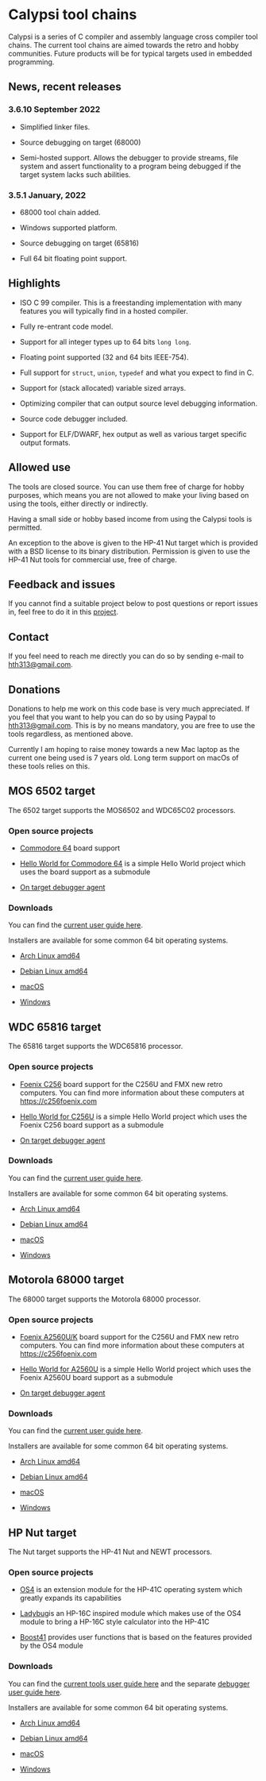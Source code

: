 # Calypsi tool chains

Calypsi is a series of C compiler and assembly language cross compiler
tool chains. The current tool chains are aimed towards the
retro and hobby communities. Future products will be for typical
targets used in embedded programming.

## News, recent releases

### 3.6.10 September 2022

* Simplified linker files.

* Source debugging on target (68000)

* Semi-hosted support. Allows the debugger to provide streams, file
  system and assert functionality to a program being debugged if the
  target system lacks such abilities.

### 3.5.1 January, 2022

* 68000 tool chain added.

* Windows supported platform.

* Source debugging on target (65816)

* Full 64 bit floating point support.

## Highlights

* ISO C 99 compiler. This is a freestanding
  implementation with many features you will typically find in a
  hosted compiler.

* Fully re-entrant code model.

* Support for all integer types up to 64 bits `long long`.

* Floating point supported (32 and 64 bits IEEE-754).

* Full support for `struct`, `union`, `typedef` and what you
  expect to find in C.

* Support for (stack allocated) variable sized arrays.

* Optimizing compiler that can output source level debugging
  information.

* Source code debugger included.

* Support for ELF/DWARF, hex output as well as various target specific
  output formats.

## Allowed use

The tools are closed source. You can use them free of charge for
hobby purposes, which means you are not allowed to make your living
based on using the tools, either directly or indirectly.

Having a small side or hobby based income from using the Calypsi
tools is permitted.

An exception to the above is given to the HP-41 Nut target which is
provided with a BSD license to its binary distribution.
Permission is given to use the HP-41 Nut tools for commercial use,
free of charge.

## Feedback and issues

If you cannot find a suitable project below to post questions or
report issues in, feel free to do it in this
[project](https://github.com/hth313/Calypsi-tool-chains).

## Contact

If you feel need to reach me directly you can do so by sending
e-mail to hth313@gmail.com.

## Donations

Donations to help me work on this code base is very much appreciated.
If you feel that you want to help you can do so by using Paypal to
hth313@gmail.com. This is by no means mandatory, you are free to use
the tools regardless, as mentioned above.

Currently I am hoping to raise money towards a new Mac laptop as the
current one being used is 7 years old. Long term support on macOs of
these tools relies on this.

## MOS 6502 target

The 6502 target supports the MOS6502 and WDC65C02 processors.

### Open source projects

* [Commodore 64](https://github.com/hth313/Calypsi-6502-Commodore) board support

* [Hello World for Commodore 64](https://github.com/hth313/Calypsi-6502-hello-world)
  is a simple Hello World project which uses the board support as a submodule

* [On target debugger agent](https://github.com/hth313/Calypsi-remote-debug)

### Downloads

You can find the [current user guide here](https://tinyurl.com/2crv4udx).

Installers are available for some common 64 bit operating systems.

* [Arch Linux amd64](https://tinyurl.com/e32xxryy)

* [Debian Linux amd64](https://tinyurl.com/5ychxfmv)

* [macOS](https://tinyurl.com/5fmrvfuk)

* [Windows](https://tinyurl.com/yck7mzf4)


## WDC 65816 target

The 65816 target supports the WDC65816 processor.

### Open source projects

* [Foenix C256](https://github.com/hth313/Calypsi-65816-Foenix) board support
  for the C256U and FMX new retro computers. You can find more information
  about these computers at https://c256foenix.com

* [Hello World for C256U](https://github.com/hth313/Calypsi-65816-hello-world)
  is a simple Hello World project which uses the Foenix C256 board
  support as a submodule

* [On target debugger agent](https://github.com/hth313/Calypsi-remote-debug)

### Downloads

You can find the [current user guide here](https://tinyurl.com/2tf54sks).

Installers are available for some common 64 bit operating systems.

* [Arch Linux amd64](https://tinyurl.com/mvfwnna6)

* [Debian Linux amd64](https://tinyurl.com/2p9hmhyw)

* [macOS](https://tinyurl.com/4dnua2tv)

* [Windows](https://tinyurl.com/mupd849t)

## Motorola 68000 target

The 68000 target supports the Motorola 68000 processor.

### Open source projects

* [Foenix A2560U/K](https://github.com/hth313/Calypsi-m68k-Foenix) board support
  for the C256U and FMX new retro computers. You can find more information
  about these computers at https://c256foenix.com

* [Hello World for A2560U](https://github.com/hth313/Calypsi-m68k-hello-world)
  is a simple Hello World project which uses the Foenix A2560U board
  support as a submodule

* [On target debugger agent](https://github.com/hth313/Calypsi-remote-debug)

### Downloads

You can find the [current user guide here](https://tinyurl.com/5yjazv9z).

Installers are available for some common 64 bit operating systems.

* [Arch Linux amd64](https://tinyurl.com/4dav6zdk)

* [Debian Linux amd64](https://tinyurl.com/4xn9nws8)

* [macOS](https://tinyurl.com/3a79eb2d)

* [Windows](https://tinyurl.com/55m4ehma)

## HP Nut target

The Nut target supports the HP-41 Nut and NEWT processors.

### Open source projects

* [OS4](https://github.com/hth313/OS4) is an extension module for the
  HP-41C operating system which greatly expands its capabilities

* [Ladybug](https://github.com/hth313/ladybug)is an HP-16C inspired
  module which makes use of the OS4 module to bring a HP-16C style
  calculator into the HP-41C

* [Boost41](https://github.com/hth313/boost41) provides user functions
  that is based on the features provided by the OS4 module

### Downloads

You can find the [current tools user guide here](https://tinyurl.com/2azhmsfz)
and the separate [debugger user guide here](https://tinyurl.com/224vccdt).

Installers are available for some common 64 bit operating systems.

* [Arch Linux amd64](https://tinyurl.com/3y9ph77u)

* [Debian Linux amd64](https://tinyurl.com/32txucam)

* [macOS](https://tinyurl.com/3ut3hy97)

* [Windows](https://tinyurl.com/5y8ff6kk)
